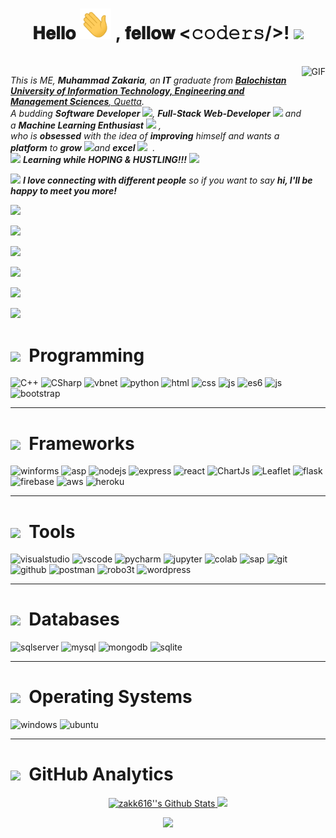   <h1 align="center">𝐇𝐞𝐥𝐥𝐨 <img src="https://raw.githubusercontent.com/ABSphreak/ABSphreak/master/gifs/Hi.gif" width="50"> , 𝐟𝐞𝐥𝐥𝐨𝐰 <𝚌𝚘𝚍𝚎𝚛𝚜/>!
    <img src="https://media.giphy.com/media/WUlplcMpOCEmTGBtBW/giphy.gif" width="50">
</h1>
<br>

<img align="right" alt="GIF" height="160px" src="https://media.giphy.com/media/du3J3cXyzhj75IOgvA/giphy.gif" />

<p align="left">
<em>
  This is ME, <b>Muhammad Zakaria</b>, an <b>IT</b> graduate from <a href="https://www.buitms.edu.pk/"> <b>Balochistan University of Information Technology, Engineering and Management Sciences</b>, Quetta</a>. <br>
  A budding <b>Software Developer</b> <img src="https://img.icons8.com/external-flaticons-lineal-color-flat-icons/64/undefined/external-coder-computer-science-flaticons-lineal-color-flat-icons.png" width="30px"/>, 
  <b>Full-Stack Web-Developer</b> <img src="https://img.icons8.com/external-flaticons-lineal-color-flat-icons/64/undefined/external-web-media-agency-flaticons-lineal-color-flat-icons.png" width="30px"/> and a 
  <b>Machine Learning Enthusiast</b> <img src="https://img.icons8.com/external-phatplus-lineal-color-phatplus/64/undefined/external-ai-computing-network-phatplus-lineal-color-phatplus.png" width="30px"/> ,
  <br>who is <b>obsessed</b>
  with the idea of <b>improving</b> himself and wants a <b>platform</b> to 
<b>grow</b> <img src="https://img.icons8.com/external-wanicon-flat-wanicon/64/undefined/external-grow-up-business-motivation-wanicon-flat-wanicon.png" width="30px"/>and 
<b>excel</b> <img src="https://img.icons8.com/external-flaticons-flat-flat-icons/64/undefined/external-expert-auction-house-flaticons-flat-flat-icons-4.png" width="30px"/> &nbsp.
</em> 
<br>
<img src="https://media.giphy.com/media/VgCDAzcKvsR6OM0uWg/giphy.gif" width="50" /> <b><i>Learning while HOPING & HUSTLING!!!</i></b> <img src="https://media.giphy.com/media/7j2hfyeVcDtf2/giphy.gif" width="50" />
</p>
<img src="https://media.giphy.com/media/LnQjpWaON8nhr21vNW/giphy.gif" width="40"> <em><b>I love connecting with different people</b> so if you want to say <b>hi, I'll be happy to meet you more!</b></em>
<p>

<a href="https://zakk616.github.io/resume/"><img src="https://img.shields.io/badge/-Resume-E95420?style=for-the-badge&logo=File&logoColor=white"/></a>

<a href="https://www.linkedin.com/in/zakk616/"><img src="https://img.shields.io/badge/-%20Muhammad%20Zakaria%20-0077B5?style=for-the-badge&logo=Linkedin&logoColor=white"/></a>

<a href="https://www.facebook.com/muhammad.zakaria616/"><img src="https://img.shields.io/badge/-Muhammad%20Zakaria-1877F2?style=for-the-badge&logo=Facebook&logoColor=white"/></a>

<a href="https://stackoverflow.com/users/15345841/muhammad-zakaria"><img src="https://img.shields.io/badge/-Muhammad%20Zakaria-FE7A16?style=for-the-badge&logo=Stackoverflow&logoColor=white"/></a>

<a href="mailto:muhammadzakaria616@gmail.com"><img src="https://img.shields.io/badge/-muhammadzakaria616@gmail.com-D14836?style=for-the-badge&logo=Gmail&logoColor=white"/></a>

<a href="https://www.instagram.com/zakk_area/"><img src="https://img.shields.io/badge/-zakk_area-E4405F?style=for-the-badge&logo=Instagram&logoColor=white"/></a>

</p>

# <img src="https://img.icons8.com/clouds/100/undefined/code-file--v1.png" width="50px"/> &nbsp;Programming

<div>

<img alt="C++" src="https://img.shields.io/badge/C%2B%2B-00599C?style=for-the-badge&logo=c%2B%2B&logoColor=white" height="25px"/>
<img alt="CSharp" src="https://img.shields.io/badge/C%23-239120?style=for-the-badge&logo=c-sharp&logoColor=white" height="25px"/>
<img alt="vbnet" src="https://img.shields.io/badge/VB.NET-5C2D91?style=for-the-badge&logo=.net&logoColor=white" height="25px"/>
<img alt="python" src="https://img.shields.io/badge/Python-3776AB?style=for-the-badge&logo=python&logoColor=white" height="25px"/>
<img alt="html" src="https://img.shields.io/badge/HTML-239120?style=for-the-badge&logo=html5&logoColor=white" height="25px"/>
<img alt="css" src="https://img.shields.io/badge/CSS-0FAAFF?&style=for-the-badge&logo=css3&logoColor=white" height="25px"/>
<img alt="js" src="https://img.shields.io/badge/JavaScript-F7DF1E?style=for-the-badge&logo=javascript&logoColor=black" height="25px"/>
<img alt="es6" src="https://img.shields.io/badge/ES6-FE7A16?style=for-the-badge&logo=javascript&logoColor=black" height="25px"/>
<img alt="js" src="https://img.shields.io/badge/jquery-1877F2?style=for-the-badge&logo=jquery&logoColor=black" height="25px"/>
<img alt="bootstrap" src="https://img.shields.io/badge/Bootstrap-563D7C?style=for-the-badge&logo=bootstrap&logoColor=white" height="25px"/>
<hr/>
</div>

# <img src="https://img.icons8.com/clouds/100/undefined/performance-imac.png" width="50px"/> &nbsp;Frameworks

<div>
<img alt="winforms" src="https://img.shields.io/badge/Winforms-0FAAFF?style=for-the-badge&logo=windows&logoColor=white" height="25px"/>
<img alt="asp" src="https://img.shields.io/badge/ASP.NET-07405E?style=for-the-badge&logo=.net&logoColor=white" height="25px"/>
<img alt="nodejs" src="https://img.shields.io/badge/nodejs-199900?style=for-the-badge&logo=nodedotjs&logoColor=white" height="25px"/>
<img alt="express" src="https://img.shields.io/badge/Express-F7DF1E?style=for-the-badge&logo=express&logoColor=black" height="25px"/>
<img alt="react" src="https://img.shields.io/badge/React-20232A?style=for-the-badge&logo=react&logoColor=61DAFB" height="25px"/>
<img alt="ChartJs" src="https://img.shields.io/badge/chartjs-FF6384?style=for-the-badge&logo=chartdotjs&logoColor=white" height="25px"/>
<img alt="Leaflet" src="https://img.shields.io/badge/leaflet-199900?style=for-the-badge&logo=leaflet" height="25px"/>
<img alt="flask" src="https://img.shields.io/badge/Flask-000000?style=for-the-badge&logo=flask&logoColor=white" height="25px"/>
<img alt="firebase" src="https://img.shields.io/badge/-Firebase-05122A?style=for-the-badge&logo=firebase" height="25px"/>
<img alt="aws" src="https://img.shields.io/badge/Amazon_AWS-232F3E?style=for-the-badge&logo=amazon-aws&logoColor=white" height="25px"/>
<img alt="heroku" src="https://img.shields.io/badge/Heroku-430098?style=for-the-badge&logo=heroku&logoColor=white" height="25px"/>
<hr/>
</div>

# <img src="https://img.icons8.com/clouds/100/undefined/hand-tools.png" width="50px"/> &nbsp;Tools

<div>
<img alt="visualstudio" src="https://img.shields.io/badge/VisualStudio-00000F?style=for-the-badge&logo=visual-studio&logoColor=white" height="25px"/>
<img alt="vscode" src="https://img.shields.io/badge/VSCode-07405E?style=for-the-badge&logo=visual-studio-code&logoColor=white" height="25px"/>
<img alt="pycharm" src="https://img.shields.io/badge/pycharm-100000?style=for-the-badge&logo=pycharm" height="25px"/>
<img alt="jupyter" src="https://img.shields.io/badge/jupyter-gray?style=for-the-badge&logo=jupyter" height="25px"/>
<img alt="colab" src="https://img.shields.io/badge/colab-d7ecef?style=for-the-badge&logo=googlecolab" height="25px"/>
<img alt="sap" src="https://img.shields.io/badge/SAP-0FAAFF?style=for-the-badge&logo=sap&logoColor=white" height="25px"/>
<img alt="git" src="https://img.shields.io/badge/-Git-100000?style=for-the-badge&logo=git" height="25px"/>
<img alt="github" src="https://img.shields.io/badge/GitHub-100000?style=for-the-badge&logo=github&logoColor=white" height="25px"/>
<img alt="postman" src="https://img.shields.io/badge/postman-E95420?style=for-the-badge&logo=postman&logoColor=white" height="25px"/>
<img alt="robo3t" src="https://img.shields.io/badge/robo3t-199900?style=for-the-badge&logo=RStudio&logoColor=white" height="25px"/>
<img alt="wordpress" src="https://img.shields.io/badge/Wordpress-76b5c5?style=for-the-badge&logo=wordpress&logoColor=white" height="25px"/>
<hr/>
</div>

# <img src="https://img.icons8.com/clouds/100/undefined/accept-database.png" width="50px"/> &nbsp;Databases

<div>
<img alt='sqlserver' src='https://img.shields.io/badge/sqlserver-gray?style=for-the-badge&logo=microsoft&logoColor=white' height='25px'/>
<img alt='mysql' src='https://img.shields.io/badge/MySQL-00000F?style=for-the-badge&logo=mysql&logoColor=white' height='25px'/>
<img alt='mongodb' src='https://img.shields.io/badge/mongodb-199900?style=for-the-badge&logo=mongodb&logoColor=white' height='25px'/>
<img alt='sqlite' src='https://img.shields.io/badge/SQLite-07405E?style=for-the-badge&logo=sqlite&logoColor=white' height='25px'/>
<hr/>
</div>

# <img src="https://img.icons8.com/clouds/100/undefined/mac-os.png" width="50px"/> &nbsp;Operating Systems

<div>
<img alt='windows' src='https://img.shields.io/badge/Windows-0078D6?style=for-the-badge&logo=windows&logoColor=white' height='25px'/>
<img alt='ubuntu' src='https://img.shields.io/badge/Ubuntu-E95420?style=for-the-badge&logo=ubuntu&logoColor=white' height='25px'/>
<hr/>
</div>

# <img src="https://img.icons8.com/clouds/100/undefined/combo-chart.png" width="50px"/> &nbsp;GitHub Analytics

<p align="center">
<a href="https://github.com/zakk616">
<img height='180em' src="https://github-readme-stats.vercel.app/api?username=zakk616&include_all_commits=true&count_private=true&show_icons=true&line_height=20&title_color=7A7ADB&icon_color=2234AE&text_color=D3D3D3&bg_color=0,000000,130F40" alt="zakk616''s Github Stats">
<img height="180em" src="https://github-readme-stats-eight-theta.vercel.app/api/top-langs/?username=zakk616&layout=compact&langs_count=8&theme=algolia"/>
</a>
</p>

<div align='center'>
 <img src="https://media.giphy.com/media/jpVnC65DmYeyRL4LHS/giphy.gif" width="30%"/>
</div>
